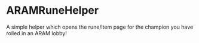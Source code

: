 # ARAMRuneHelper
A simple helper which opens the rune/item page for the champion you have rolled in an ARAM lobby!
